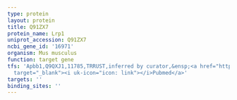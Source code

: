 ```yaml
---
type: protein
layout: protein
title: Q91ZX7
protein_name: Lrp1
uniprot_accession: Q91ZX7
ncbi_gene_id: '16971'
organism: Mus musculus
function: target gene
tfs: 'Apbb1,Q9QXJ1,11785,TRRUST,inferred by curator,&ensp;<a href="https://www.ncbi.nlm.nih.gov/pubmed/?term=17920016%5Buid%5D"
  target="_blank"><i uk-icon="icon: link"></i>Pubmed</a>'
targets: ''
binding_sites: ''
---
```

